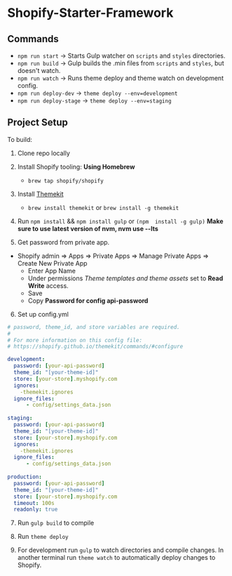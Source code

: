 # Shopify-Starter-Framework
## Commands

- `npm run start`        -> Starts Gulp watcher on `scripts` and `styles` directories.
- `npm run build`        -> Gulp builds the .min files from `scripts` and `styles`, but doesn't watch.
- `npm run watch`        -> Runs theme deploy and theme watch on development config.
- `npm run deploy-dev`   -> `theme deploy --env=development`
- `npm run deploy-stage` -> `theme deploy --env=staging`

## Project Setup

To build:

1. Clone repo locally

2. Install Shopify tooling:
   **Using Homebrew**

    - `brew tap shopify/shopify`
   

3. Install [Themekit](https://shopify.github.io/themekit/)
    - `brew install themekit` or `brew install -g themekit`

4. Run `npm install` && `npm install gulp` or `(npm  install -g gulp)`
   **Make sure to use latest version of nvm, nvm use --lts**

5. Get password from private app.

  - Shopify admin => Apps => Private Apps => Manage Private Apps => Create New
    Private App
    - Enter App Name
    - Under permissions _Theme templates and theme assets_ set to **Read Write** access.
    - Save
    - Copy **Password for config api-password**

6. Set up config.yml

``` yaml
# password, theme_id, and store variables are required.
#
# For more information on this config file:
# https://shopify.github.io/themekit/commands/#configure

development:
  password: [your-api-password]
  theme_id: "[your-theme-id]"
  store: [your-store].myshopify.com
  ignores:
    -themekit.ignores
  ignore_files:
      - config/settings_data.json
  
staging: 
  password: [your-api-password]
  theme_id: "[your-theme-id]"
  store: [your-store].myshopify.com
  ignores:
    -themekit.ignores
  ignore_files:
      - config/settings_data.json
  
production: 
  password: [your-api-password]
  theme_id: "[your-theme-id]"
  store: [your-store].myshopify.com
  timeout: 100s
  readonly: true

```

7. Run `gulp build` to compile

8. Run `theme deploy`

9. For development run `gulp` to watch directories and compile changes.
   In another terminal run `theme watch` to automatically deploy changes to Shopify.
